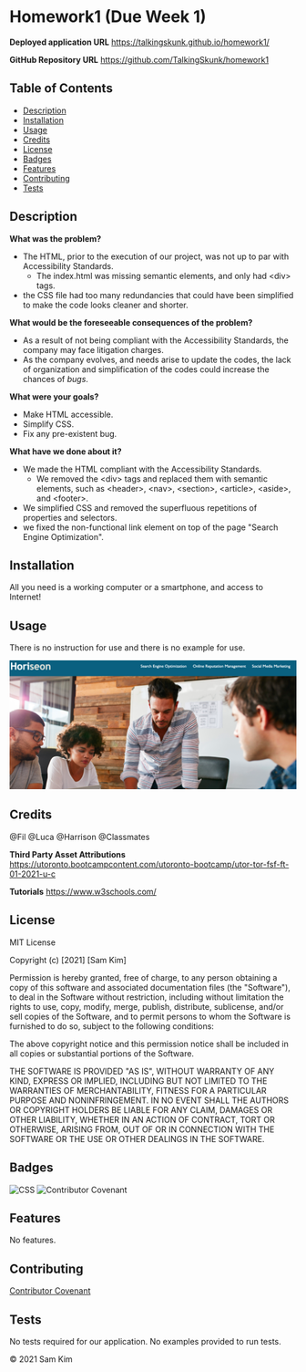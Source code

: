 # Homework1 (Due Week 1)

**Deployed application URL**
https://talkingskunk.github.io/homework1/

**GitHub Repository URL**
https://github.com/TalkingSkunk/homework1


## Table of Contents

* [Description](##Description)
* [Installation](##installation)
* [Usage](##usage)
* [Credits](##credits)
* [License](##license)
* [Badges](##badges)
* [Features](##features)
* [Contributing](##contributing)
* [Tests](##tests)




## Description 

**What was the problem?**
- The HTML, prior to the execution of our project, was not up to par with Accessibility Standards.
  - The index.html was missing semantic elements, and only had &lt;div> tags.
- the CSS file had too many redundancies that could have been simplified to make the code looks cleaner and shorter.

**What would be the foreseeable consequences of the problem?**
- As a result of not being compliant with the Accessibility Standards, the company may face litigation charges.
- As the company evolves, and needs arise to update the codes, the lack of organization and simplification of the codes could increase the chances of _bugs_.

**What were your goals?**
- Make HTML accessible.
- Simplify CSS.
- Fix any pre-existent bug.

**What have we done about it?**
- We made the HTML compliant with the Accessibility Standards.
  - We removed the &lt;div> tags and replaced them with semantic elements, such as &lt;header>, &lt;nav>, &lt;section>, &lt;article>, &lt;aside>, and &lt;footer>.
- We simplified CSS and removed the superfluous repetitions of properties and selectors.
- we fixed the non-functional link element on top of the page "Search Engine Optimization".


## Installation

All you need is a working computer or a smartphone, and access to Internet!


## Usage 

There is no instruction for use and there is no example for use.

![Screenshot of working website](./assets/images/screenshot1.png)



## Credits

@Fil
@Luca
@Harrison
@Classmates

**Third Party Asset Attributions**
https://utoronto.bootcampcontent.com/utoronto-bootcamp/utor-tor-fsf-ft-01-2021-u-c


**Tutorials**
https://www.w3schools.com/


## License

MIT License

Copyright (c) [2021] [Sam Kim]

Permission is hereby granted, free of charge, to any person obtaining a copy
of this software and associated documentation files (the "Software"), to deal
in the Software without restriction, including without limitation the rights
to use, copy, modify, merge, publish, distribute, sublicense, and/or sell
copies of the Software, and to permit persons to whom the Software is
furnished to do so, subject to the following conditions:

The above copyright notice and this permission notice shall be included in all
copies or substantial portions of the Software.

THE SOFTWARE IS PROVIDED "AS IS", WITHOUT WARRANTY OF ANY KIND, EXPRESS OR
IMPLIED, INCLUDING BUT NOT LIMITED TO THE WARRANTIES OF MERCHANTABILITY,
FITNESS FOR A PARTICULAR PURPOSE AND NONINFRINGEMENT. IN NO EVENT SHALL THE
AUTHORS OR COPYRIGHT HOLDERS BE LIABLE FOR ANY CLAIM, DAMAGES OR OTHER
LIABILITY, WHETHER IN AN ACTION OF CONTRACT, TORT OR OTHERWISE, ARISING FROM,
OUT OF OR IN CONNECTION WITH THE SOFTWARE OR THE USE OR OTHER DEALINGS IN THE
SOFTWARE.


## Badges

![CSS](https://img.shields.io/badge/HTML%2FCSS-100%25-blue)
![Contributor Covenant](https://img.shields.io/badge/Contributor%20Covenant-v2.0%20adopted-ff69b4.svg)


## Features

No features.


## Contributing

[Contributor Covenant](https://www.contributor-covenant.org/version/2/0/code_of_conduct/code_of_conduct.md)


## Tests

No tests required for our application. No examples provided to run tests.

&copy; 2021 Sam Kim